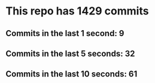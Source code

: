 # This repo has 1429 commits

## Commits in the last 1 second: 9
## Commits in the last 5 seconds: 32
## Commits in the last 10 seconds: 61
